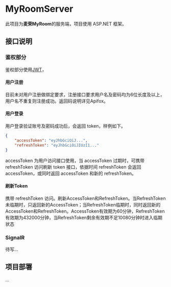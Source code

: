 # MyRoomServer

此项目为**麦荣MyRoom**的服务端，项目使用 ASP.NET 框架。

## 接口说明

### 鉴权部分

鉴权部分使用[JWT](https://jwt.io/)，

#### 用户注册

目前未对用户注册做绑定要求，注册接口要求用户名及密码均为6位长度及以上，用户名不重复则注册成功。返回码说明详见Apifox。

#### 用户登录

用户登录验证账号及密码成功后，会返回 token，样例如下。

```json
{
    "accessToken": "eyJhbGciOiJ...",
    "refreshToken": "eyJhbGciOiJIUzI1..."
}
```

accessToken 为用户访问接口使用，当 accessToken 过期时，可携带 refreshToken 访问刷新 token 接口，依据时间 refreshToken 会返回 accessToken，或同时返回 accessToken 和新的 refreshToken。

#### 刷新Token

携带 refreshToken 访问。刷新AccessToken和RefreshToken。当RefreshToken未临期时，只返回新的AccessToken；当RefreshToken临期时，同时返回新的AccessToken和RefreshToken。AccessToken有效期为60分钟，RefreshToken有效期为432000分钟，当RefreshToken剩余有效期不足10080分钟时进入临期状态

### SignalR

待写...

## 项目部署

...
